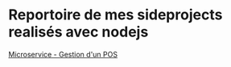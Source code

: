 # Reportoire de mes sideprojects realisés avec nodejs

<a href="https://github.com/fouzo09/MYPOS-NodejsApi" target="_blank">Microservice - Gestion d'un POS</a>

